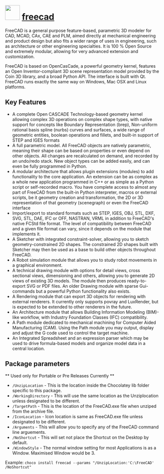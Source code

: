 # <img src="https://cdn.jsdelivr.net/gh/chocolatey-community/chocolatey-coreteampackages@edba4a5849ff756e767cba86641bea97ff5721fe/icons/freecad.svg" width="48" height="48"/> [freecad](https://chocolatey.org/packages/freecad)

FreeCAD is a general purpose feature-based, parametric 3D modeler for CAD, MCAD, CAx, CAE and PLM, aimed directly at mechanical engineering and product design but also fits a wider range of uses in engineering, such as architecture or other engineering specialties. It is 100 % Open Source and extremely modular, allowing for very advanced extension and customization.

FreeCAD is based on OpenCasCade, a powerful geometry kernel, features an Open Inventor-compliant 3D scene representation model provided by the Coin 3D library, and a broad Python API. The interface is built with Qt. FreeCAD runs exactly the same way on Windows, Mac OSX and Linux platforms.


## Key Features
- A complete Open CASCADE Technology-based geometry kernel allowing complex 3D operations on complex shape types, with native support for concepts like Boundary Representation (brep), Non-uniform rational basis spline (nurbs) curves and surfaces, a wide range of geometric entities, boolean operations and fillets, and built-in support of STEP and IGES formats
- A full parametric model. All FreeCAD objects are natively parametric, meaning their shape can be based on properties or even depend on other objects. All changes are recalculated on demand, and recorded by an undo/redo stack. New object types can be added easily, and can even be fully programmed in Python.
- A modular architecture that allows plugin extensions (modules) to add functionality to the core application. An extension can be as complex as a whole new application programmed in C++ or as simple as a Python script or self-recorded macro. You have complete access to almost any part of FreeCAD from the built-in Python interpreter, macros or external scripts, be it geometry creation and transformation, the 2D or 3D representation of that geometry (scenegraph) or even the FreeCAD interface
- Import/export to standard formats such as STEP, IGES, OBJ, STL, DXF, SVG, STL, DAE, IFC or OFF, NASTRAN, VRML in addition to FreeCAD's native FCStd file format. The level of compatibility between FreeCAD and a given file format can vary, since it depends on the module that implements it.
- A Sketcher with integrated constraint-solver, allowing you to sketch geometry-constrained 2D shapes. The constrained 2D shapes built with Sketcher may then be used as a base to build other objects throughout FreeCAD.
- A Robot simulation module that allows you to study robot movements in a graphical environment.
- A technical drawing module with options for detail views, cross sectional views, dimensioning and others, allowing you to generate 2D views of existing 3D models. The module then produces ready-to-export SVG or PDF files. An older Drawing module with sparse Gui-commands but a powerful Python functionality also exists.
- A Rendering module that can export 3D objects for rendering with external renderers. It currently only supports povray and LuxRender, but is expected to be extended to other renderers in the future.
- An Architecture module that allows Building Information Modeling (BIM)-like workflow, with Industry Foundation Classes (IFC) compatibility.
- A Path module dedicated to mechanical machining for Computer Aided Manufacturing (CAM). Using the Path module you may output, display and adjust the G code used to control the target machine.
- An Integrated Spreadsheet and an expression parser which may be used to drive formula-based models and organize model data in a central location.

## Package parameters
** Used only for Portable or Pre Releases Currently **
- `/UnzipLocation` - This is the location inside the Chocolatey lib folder specific to this package.
- `/WorkingDirectory` - This will use the same location as the Unziplocation unless designated to be different.
- `/TargetPath` - This is the location of the FreeCAD.exe file when unziped from the archive file.
- `/IconLocation` - Icon location is same as FreeCAD.exe file unless designated to be different.
- `/Arguments` - This will allow you to specify any of the FreeCAD command line arguements.
- `/NoShortcut` - This will set not place the Shortcut on the Desktop by default.
- `/WindowStyle` - The normal window setting for most Applications is as a Window. Maximised Window would be 3.

Example: `choco install freecad --params "/UnzipLocation:'C:\FreeCAD' /NoShortcut"`
